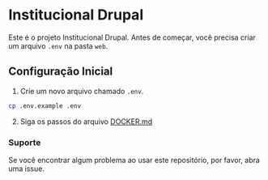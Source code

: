 # Institucional Drupal

Este é o projeto Institucional Drupal. Antes de começar, você precisa criar um arquivo `.env` na pasta `web`.

## Configuração Inicial

1. Crie um novo arquivo chamado `.env`.

```bash
cp .env.example .env
```

2. Siga os passos do arquivo [DOCKER.md](DOCKER.md)

### Suporte

Se você encontrar algum problema ao usar este repositório, por favor, abra uma issue.
